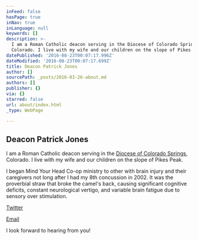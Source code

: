 ```yaml
---
inFeed: false
hasPage: true
inNav: true
inLanguage: null
keywords: []
description: >-
  I am a Roman Catholic deacon serving in the Diocese of Colorado Springs,
  Colorado. I live with my wife and our children on the slope of Pikes Peak.
datePublished: '2016-08-23T00:07:17.996Z'
dateModified: '2016-08-23T00:07:17.699Z'
title: Deacon Patrick Jones
author: []
sourcePath: _posts/2016-03-26-about.md
authors: []
publisher: {}
via: {}
starred: false
url: about/index.html
_type: WebPage

---
```

## Deacon Patrick Jones

I am a Roman Catholic deacon serving in the [Diocese of Colorado Springs][0], Colorado. I live with my wife and our children on the slope of Pikes Peak.

I began Mind Your Head Co-op ministry to other with brain injury and their caregivers not long after I had my 8th concussion in 2002\. It was the proverbial straw that broke the camel's back, causing significant cognitive deficits, constant neurological vertigo, and variable brain fatigue due to sensory over stimulation.

[Twitter][1]

[Email][2]

I look forward to hearing from you!

[0]: http://www.diocs.org/
[1]: https://twitter.com/DcnPatrick
[2]: mailto:lamontglen@mac.com